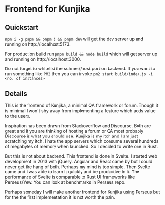 # Frontend for Kunjika

## Quickstart

`npm i -g pnpm && pnpm i && pnpm dev` will get the dev server up and running on http://localhost:5173.

For production build run `pnpm build && node build` which will get server up and running on http://localhost:3000.

Do not forget to whitelist the schme://host:port on backend. If you want to run something like
`PM2` then you can invoke `pm2 start build/index.js -i <no. of instances>`

## Details

This is the frontend of Kunjika, a minimal QA framework or forum. Though it is minimal
I won't shy away from implementing a feature which adds value to the users.

Inspiration has been drawn from Stackoverflow and Discourse. Both are great and if you
are thinking of hosting a forum or QA most probably Discourse is what you should use.
Kunjika is my itch and I am just scratching my itch. I hate the app servers which consume
several hundreds of megabytes of memory when launched. So I decided to write one in Rust.

But this is not about backend. This frontend is done in Svelte. I started web development in
2013 with jQuery. Angular and React came by but I could never get the hang of both. Perhaps
my mind is too simple. Then Svelte came and I was able to learn it quickly and be productive
in it. The performance of Svelte is comparable to Rust UI frameworks like Perseus/Yew.
You can look at benchmarks in Perseus repo.

Perhaps someday I will make another frontend for Kunjika using Perseus but for the the
first implementation it is not worth the pain.